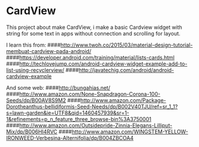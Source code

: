 # CardView
This project about make CardView, i make a basic Cardview widget with string for some text in apps without connection and scrolling for layout.

I learn this from:
####http://www.twoh.co/2015/03/material-design-tutorial-membuat-cardview-pada-android/
####https://developer.android.com/training/material/lists-cards.html
####http://techlovejump.com/android-cardview-widget-example-add-to-list-using-recyclerview/
####http://javatechig.com/android/android-cardview-example

And some web:
####http://bungahias.net/
####http://www.amazon.com/None-Snapdragon-Corona-100-Seeds/dp/B00AV8S9M2
####http://www.amazon.com/Package-Dorotheanthus-bellidiformis-Seed-Needs/dp/B002V40TJU/ref=sr_1_1?s=lawn-garden&ie=UTF8&qid=1460457939&sr=1-1&refinements=p_n_feature_three_browse-bin%3A3750001
####http://www.amazon.com/Outsidepride-Zinnia-Elegans-Lilliput-Mix/dp/B006HI4RVC
####http://www.amazon.com/WINGSTEM-YELLOW-IRONWEED-Verbesina-Alternifolia/dp/B004ZBCOA4
